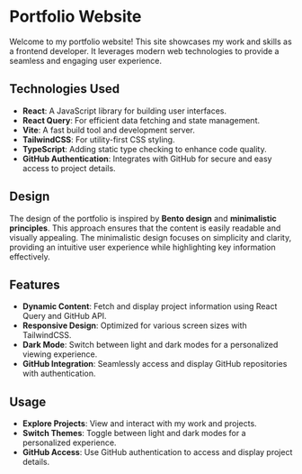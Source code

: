 # Portfolio Website

Welcome to my portfolio website! This site showcases my work and skills as a frontend developer. It leverages modern web technologies to provide a seamless and engaging user experience.

## Technologies Used

- **React**: A JavaScript library for building user interfaces.
- **React Query**: For efficient data fetching and state management.
- **Vite**: A fast build tool and development server.
- **TailwindCSS**: For utility-first CSS styling.
- **TypeScript**: Adding static type checking to enhance code quality.
- **GitHub Authentication**: Integrates with GitHub for secure and easy access to project details.

## Design

The design of the portfolio is inspired by **Bento design** and **minimalistic principles**. This approach ensures that the content is easily readable and visually appealing. The minimalistic design focuses on simplicity and clarity, providing an intuitive user experience while highlighting key information effectively.

## Features

- **Dynamic Content**: Fetch and display project information using React Query and GitHub API.
- **Responsive Design**: Optimized for various screen sizes with TailwindCSS.
- **Dark Mode**: Switch between light and dark modes for a personalized viewing experience.
- **GitHub Integration**: Seamlessly access and display GitHub repositories with authentication.

## Usage

- **Explore Projects**: View and interact with my work and projects.
- **Switch Themes**: Toggle between light and dark modes for a personalized experience.
- **GitHub Access**: Use GitHub authentication to access and display project details.
